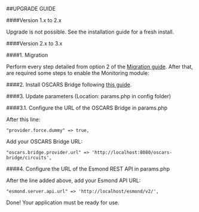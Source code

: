 ##UPGRADE GUIDE

####Version 1.x to 2.x

Upgrade is not possible. See the installation guide for a fresh install.

####Version 2.x to 3.x

####1. Migration

Perform every step detailed from option 2 of the [Migration guide](https://github.com/ufrgs-hyman/meican/blob/master/docs/guide/migration.md). After that, are required some steps to enable the Monitoring module:

####2. Install OSCARS Bridge following [this guide](https://github.com/ufrgs-hyman/oscars-bridge/blob/master/README.md).

####3. Update parameters (Location: params.php in config folder)

####3.1. Configure the URL of the OSCARS Bridge in params.php

After this line:
```
"provider.force.dummy" => true,
```
Add your OSCARS Bridge URL:
```
"oscars.bridge.provider.url" => 'http://localhost:8080/oscars-bridge/circuits',
```

####4. Configure the URL of the Esmond REST API in params.php

After the line added above, add your Esmond API URL:
```
"esmond.server.api.url" => 'http://localhost/esmond/v2/',
```

Done! Your application must be ready for use.
